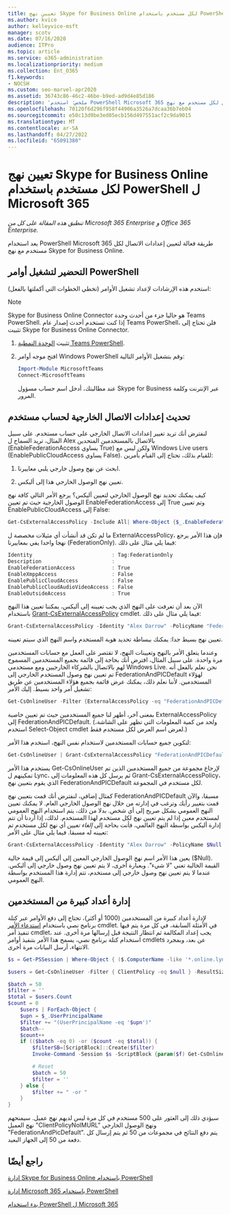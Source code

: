 ```yaml
---
title: تعيين نهج Skype for Business Online لكل مستخدم باستخدام PowerShell ل Microsoft 365
ms.author: kvice
author: kelleyvice-msft
manager: scotv
ms.date: 07/16/2020
audience: ITPro
ms.topic: article
ms.service: o365-administration
ms.localizationpriority: medium
ms.collection: Ent_O365
f1.keywords:
- NOCSH
ms.custom: seo-marvel-apr2020
ms.assetid: 36743c86-46c2-46be-b9ed-ad9d4e85d186
description: 'ملخص: استخدم PowerShell Microsoft 365 لتعيين إعدادات الاتصال لكل مستخدم مع نهج Skype for Business Online.'
ms.openlocfilehash: 70120f6d296f958f44906a3526a7dcaa36b7eb04
ms.sourcegitcommit: e50c13d9be3ed05ecb156d497551acf2c9da9015
ms.translationtype: MT
ms.contentlocale: ar-SA
ms.lasthandoff: 04/27/2022
ms.locfileid: "65091380"
---
```

# <a name="assign-per-user-skype-for-business-online-policies-with-powershell-for-microsoft-365"></a>تعيين نهج Skype for Business Online لكل مستخدم باستخدام PowerShell ل Microsoft 365

*تنطبق هذه المقالة على كل من Microsoft 365 Enterprise و Office 365 Enterprise.*

يعد استخدام PowerShell Microsoft 365 طريقة فعالة لتعيين إعدادات الاتصال لكل مستخدم مع نهج Skype for Business Online.
  
## <a name="prepare-to-run-the-powershell-commands"></a>التحضير لتشغيل أوامر PowerShell

استخدم هذه الإرشادات لإعداد تشغيل الأوامر (تخطي الخطوات التي أكملتها بالفعل):
  
  > [!Note]
   > Skype for Business Online Connector هو حاليا جزء من أحدث وحدة Teams PowerShell. إذا كنت تستخدم أحدث إصدار عام Teams PowerShell، فلن تحتاج إلى تثبيت Skype for Business Online Connector.

1. تثبيت [الوحدة النمطية Teams PowerShell](/microsoftteams/teams-powershell-install).
    
2. افتح موجه أوامر Windows PowerShell وقم بتشغيل الأوامر التالية: 
    
   ```powershell
   Import-Module MicrosoftTeams
   Connect-MicrosoftTeams
   ```

   عند مطالبتك، أدخل اسم حساب مسؤول Skype for Business عبر الإنترنت وكلمة المرور.
    
## <a name="updating-external-communication-settings-for-a-user-account"></a>تحديث إعدادات الاتصال الخارجية لحساب مستخدم

لنفترض أنك تريد تغيير إعدادات الاتصال الخارجي على حساب مستخدم. على سبيل المثال، تريد السماح ل Alex بالاتصال بالمستخدمين المتحدين (EnableFederationAccess يساوي True) ولكن ليس مع Windows Live users (EnablePublicCloudAccess يساوي False). للقيام بذلك، تحتاج إلى القيام بأمرين:
  
1. ابحث عن نهج وصول خارجي يلبي معاييرنا.
    
2. تعيين نهج الوصول الخارجي هذا إلى أليكس.
    
كيف يمكنك تحديد نهج الوصول الخارجي لتعيين أليكس؟ يرجع الأمر التالي كافة نهج الوصول الخارجية حيث تم تعيين EnableFederationAccess إلى True وتم تعيين EnablePublicCloudAccess إلى False:
  
```powershell
Get-CsExternalAccessPolicy -Include All| Where-Object {$_.EnableFederationAccess -eq $True -and $_.EnablePublicCloudAccess -eq $False}
```

ما لم تكن قد أنشأت أي مثيلات مخصصة ل ExternalAccessPolicy، فإن هذا الأمر يرجع نهجا واحدا يفي بمعاييرنا (FederationOnly). فيما يلي مثال على ذلك:
  
```powershell
Identity                          : Tag:FederationOnly
Description                       :
EnableFederationAccess            : True
EnableXmppAccess                  : False
EnablePublicCloudAccess           : False
EnablePublicCloudAudioVideoAccess : False
EnableOutsideAccess               : True
```

الآن بعد أن تعرفت على النهج الذي يجب تعيينه إلى أليكس، يمكننا تعيين هذا النهج باستخدام [Grant-CsExternalAccessPolicy](/powershell/module/skype/Get-CsExternalAccessPolicy) cmdlet. فيما يلي مثال على ذلك:
  
```powershell
Grant-CsExternalAccessPolicy -Identity "Alex Darrow" -PolicyName "FederationOnly"
```

تعيين نهج بسيط جدا: يمكنك ببساطة تحديد هوية المستخدم واسم النهج الذي سيتم تعيينه. 
  
وعندما يتعلق الأمر بالنهج وتعيينات النهج، لا تقتصر على العمل مع حسابات المستخدمين مرة واحدة. على سبيل المثال، افترض أنك بحاجة إلى قائمة بجميع المستخدمين المسموح لهم بالاتصال بالشركاء الخارجيين ومع مستخدمي Windows Live. نحن نعلم بالفعل أنه تم تعيين نهج وصول المستخدم الخارجي إلى FederationAndPICDefault لهؤلاء المستخدمين. لأننا نعلم ذلك، يمكنك عرض قائمة بجميع هؤلاء المستخدمين عن طريق تشغيل أمر واحد بسيط. إليك الأمر:
  
```powershell
Get-CsOnlineUser -Filter {ExternalAccessPolicy -eq "FederationAndPICDefault"} | Select-Object DisplayName
```

بمعنى آخر، أظهر لنا جميع المستخدمين حيث تم تعيين خاصية ExternalAccessPolicy إلى FederationAndPICDefault. (ولحد من كمية المعلومات التي تظهر على الشاشة، استخدم Select-Object cmdlet لعرض اسم العرض لكل مستخدم فقط.) 
  
لتكوين جميع حسابات المستخدمين لاستخدام نفس النهج، استخدم هذا الأمر:
  
```powershell
Get-CsOnlineUser | Grant-CsExternalAccessPolicy "FederationAndPICDefault"
```

يستخدم هذا الأمر Get-CsOnlineUser لإرجاع مجموعة من جميع المستخدمين الذين تم تمكينهم ل Lync، ثم يرسل كل هذه المعلومات إلى Grant-CsExternalAccessPolicy، الذي يقوم بتعيين نهج FederationAndPICDefault لكل مستخدم في المجموعة.
  
كمثال إضافي، لنفترض أنك قمت بتعيين نهج FederationAndPICDefault مسبقا، والآن قمت بتغيير رأيك وترغب في إدارته من خلال نهج الوصول الخارجي العام. لا يمكنك تعيين النهج العمومي بشكل صريح إلى أي شخص. بدلا من ذلك، يتم استخدام النهج العمومي لمستخدم معين إذا لم يتم تعيين نهج لكل مستخدم لهذا المستخدم. لذلك، إذا أردنا أن تتم إدارة أليكس بواسطة النهج العالمي، فأنت بحاجة إلى  *إلغاء تعيين*  أي نهج لكل مستخدم تم تعيينه له مسبقا. فيما يلي مثال على الأمر:
  
```powershell
Grant-CsExternalAccessPolicy -Identity "Alex Darrow" -PolicyName $Null
```

يعين هذا الأمر اسم نهج الوصول الخارجي المعين إلى أليكس إلى قيمة خالية ($Null). القيمة الخالية تعني "لا شيء". وبعبارة أخرى، لا يتم تعيين نهج وصول خارجي إلى أليكس. عندما لا يتم تعيين نهج وصول خارجي إلى مستخدم، تتم إدارة هذا المستخدم بواسطة النهج العمومي.

## <a name="managing-large-numbers-of-users"></a>إدارة أعداد كبيرة من المستخدمين

لإدارة أعداد كبيرة من المستخدمين (1000 أو أكثر)، تحتاج إلى دفع الأوامر عبر كتلة برنامج نصي باستخدام [استدعاء الأمر](/powershell/module/microsoft.powershell.core/invoke-command) cmdlet.  في الأمثلة السابقة، في كل مرة يتم فيها تنفيذ أمر cmdlet، يجب إعداد المكالمة ثم انتظار النتيجة قبل إرسالها مرة أخرى.  عند استخدام كتلة برنامج نصي، يسمح هذا الأمر بتنفيذ أوامر cmdlets عن بعد، وبمجرد الانتهاء، أرسل البيانات مرة أخرى.

```powershell
$s = Get-PSSession | Where-Object { ($.ComputerName -like '*.online.lync.com' -or $.Computername -eq 'api.interfaces.records.teams.microsoft.com') -and $.State -eq 'Opened' -and $.Availability -eq 'Available' }

$users = Get-CsOnlineUser -Filter { ClientPolicy -eq $null } -ResultSize 500

$batch = 50
$filter = ''
$total = $users.Count
$count = 0
    $users | ForEach-Object {
    $upn = $_.UserPrincipalName
    $filter += "(UserPrincipalName -eq '$upn')"
    $batch--
    $count++
    if (($batch -eq 0) -or ($count -eq $total)) {
        $filterSB=[ScriptBlock]::Create($filter)
        Invoke-Command -Session $s -ScriptBlock {param($f) Get-CsOnlineUser -filter $f | Grant-CsClientPolicy -PolicyName "ClientPolicyNoIMURL" -Passthru | Grant-CsExternalAccessPolicy -PolicyName "FederationAndPICDefault"} -ArgumentList $filterSB

        # Reset
        $batch = 50
        $filter = ''
    } else {
        $filter += " -or "
    }
}
```

سيؤدي ذلك إلى العثور على 500 مستخدم في كل مرة ليس لديهم نهج عميل. سيمنحهم نهج العميل "ClientPolicyNoIMURL" ونهج الوصول الخارجي "FederationAndPicDefault". يتم دفع النتائج في مجموعات من 50 ثم يتم إرسال كل دفعة من 50 إلى الجهاز البعيد.
  
## <a name="see-also"></a>راجع أيضًا

[إدارة Skype for Business Online باستخدام PowerShell](manage-skype-for-business-online-with-microsoft-365-powershell.md)
  
[إدارة Microsoft 365 باستخدام PowerShell](manage-microsoft-365-with-microsoft-365-powershell.md)
  
[بدء استخدام PowerShell ل Microsoft 365](getting-started-with-microsoft-365-powershell.md)
